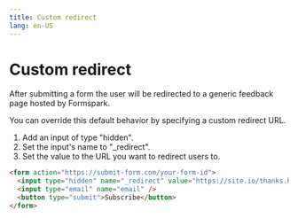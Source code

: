 ```yaml
---
title: Custom redirect
lang: en-US
---
```


# Custom redirect

After submitting a form the user will be redirected to a generic feedback page hosted by Formspark.

You can override this default behavior by specifying a custom redirect URL.

1. Add an input of type "hidden".
2. Set the input's name to "\_redirect".
3. Set the value to the URL you want to redirect users to.

```html
<form action="https://submit-form.com/your-form-id">
  <input type="hidden" name="_redirect" value="https://site.io/thanks.html" />
  <input type="email" name="email" />
  <button type="submit">Subscribe</button>
</form>
```
